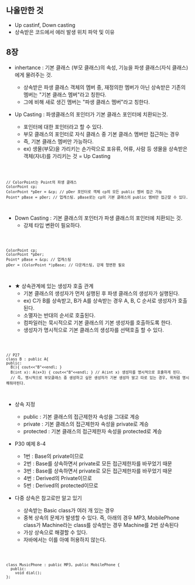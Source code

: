 ## 나올만한 것
* Up castinf, Down casting
* 상속받은 코드에서 에러 발생 위치 파악 및 이유 

## 8장
* inhertance : 기본 클래스 (부모 클래스)의 속성, 기능을 파생 클래스(자식 클래스)에게 물려주는 것.
  + 상속받은 파생 클래스 객체의 멤버 중, 재정의한 멤버가 아닌 상속받은 기존의 멤버는 "기본 클래스 멤버"라고 칭한다.
  + 그에 비해 새로 생긴 멤버는 "파생 클래스 멤버"라고 칭한다.

* Up Casting : 파생클래스의 포인터가 기본 클래스 포인터에 치환되는것. 
  + 포인터에 대한 포인터라고 할 수 있다.
  + 부모 클래스의 포인터로 자식 클래스 중 기본 클래스 멤버만 접근하는 경우
  + 즉, 기본 클래스 멤버만 가능하다.
  + ex) 생물(부모)을 가리키는 손가락으로 포유류, 어류, 사람 등 생물을 상속받은 객체(자녀)를 가리키는 것 = Up Casting
  
<code>
    
    // ColorPoint는 Point의 파생 클래스
    ColorPoint cp; 
    ColorPoint *pDer = &cp; // pDer 포인터로 객체 cp의 모든 public 멤버 접근 가능
    Point* pBase = pDer; // 업캐스팅. pBase로는 cp의 기본 클래스의 public 멤버만 접근할 수 있다.
  
</code>
  
* Down Casting : 기본 클래스의 포인터가 파생 클래스의 포인터에 치환되는 것.
  + 강제 타입 변환이 필요하다.

<code>

    ColorPoint cp;
    ColorPoint *pDer;
    Point* pBase = &cp; // 업캐스팅
    pDer = (ColorPoint *)pBase; // 다운캐스팅, 강제 형변환 필요

</code>

* ★ 상속관계에 있는 생성자 호출 관계
  + 기본 클래스의 생성자가 먼저 실행된 후 파생 클래스의 생성자가 실행된다.
  + ex) C가 B를 상속받고, B가 A를 상속받는 경우 A, B, C 순서로 생성자가 호출된다.
  + 소멸자는 반대의 순서로 호출된다.
  + 컴파일러는 묵시적으로 기본 클래스의 기본 생성자를 호출하도록 한다.
  + 생성자가 명시적으로 기본 클래스의 생성자를 선택호출 할 수 있다.
  
<code>
  
    // P27
    class B : public A{
    public:
      B(){ cout<<"B"<<endl; }
      B(int x): A(x+3) { cout<<"B"<<endl; } // A(int x) 생성자를 명시적으로 호출하게 된다.
      // 즉, 명시적으로 부모클래스 중 생성하고 싶은 생성자가 기본 생성자 말고 따로 있는 경우, 위처럼 명시해줘야된다.

</code>

* 상속 지정
  + public : 기본 클래스의 접근제한자 속성을 그대로 계승
  + private : 기본 클래스의 접근제한자 속성을 private로 계승
  + protected : 기본 클래스의 접근제한자 속성을 protected로 계승

* P30 예제 8-4
  + 1번 : Base의 private이므로
  + 2번 : Base를 상속하면서 private로 모든 접근제한자를 바꾸었기 때문
  + 3번 : Base를 상속하면서 private로 모든 접근제한자를 바꾸었기 때문
  + 4번 : Derived의 Private이므로
  + 5번 : Derived의 protected이므로

* 다중 상속은 참고로만 알고 있기
  + 상속받는 Basic class가 여러 개 있는 경우
  + 중복 상속의 문제가 발생할 수 있다. 즉, 아래의 경우 MP3, MobilePhone class가 Machine라는 class를 상속받는 경우 Machine를 2번 상속된다
  + 가상 상속으로 해결할 수 있다.
  + 자바에서는 이를 아예 허용하지 않는다.
  
<code>

    class MusicPhone : public MP3, public MobilePhone {
      public:
        void dial();
    };

</code>

